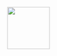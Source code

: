 <div id="header" align="center">
  <img src="https://media.giphy.com/media/gjrYDwbjnK8x36xZIO/giphy.gif" width="100"/>
</div>

<div id = "badges">
  <img src="https://komarev.com/ghpvc/?username=Muneeb077&style=flat-square&color=blue" alt=""/>
</div>

